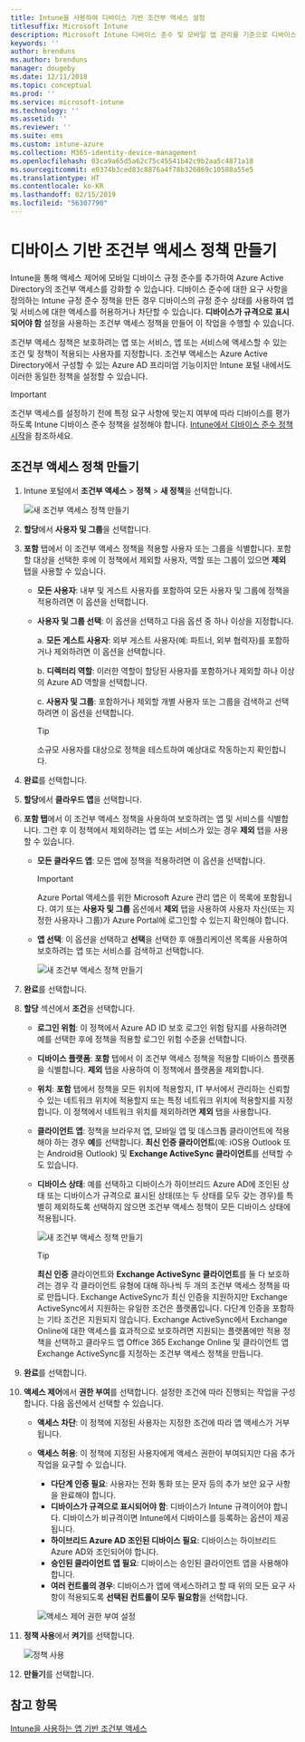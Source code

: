 ```yaml
---
title: Intune을 사용하여 디바이스 기반 조건부 액세스 설정
titlesuffix: Microsoft Intune
description: Microsoft Intune 디바이스 준수 및 모바일 앱 관리를 기준으로 디바이스 기반 조건부 액세스 정책을 만드는 방법을 알아봅니다.
keywords: ''
author: brenduns
ms.author: brenduns
manager: dougeby
ms.date: 12/11/2018
ms.topic: conceptual
ms.prod: ''
ms.service: microsoft-intune
ms.technology: ''
ms.assetid: ''
ms.reviewer: ''
ms.suite: ems
ms.custom: intune-azure
ms.collection: M365-identity-device-management
ms.openlocfilehash: 03ca9a65d5a62c75c45541b42c9b2aa5c4871a18
ms.sourcegitcommit: e0374b3ced83c8876a4f78b326869c10588a55e5
ms.translationtype: HT
ms.contentlocale: ko-KR
ms.lasthandoff: 02/15/2019
ms.locfileid: "56307790"
---
```

# <a name="create-a-device-based-conditional-access-policy"></a>디바이스 기반 조건부 액세스 정책 만들기

Intune을 통해 액세스 제어에 모바일 디바이스 규정 준수를 추가하여 Azure Active Directory의 조건부 액세스를 강화할 수 있습니다. 디바이스 준수에 대한 요구 사항을 정의하는 Intune 규정 준수 정책을 만든 경우 디바이스의 규정 준수 상태를 사용하여 앱 및 서비스에 대한 액세스를 허용하거나 차단할 수 있습니다. **디바이스가 규격으로 표시되어야 함** 설정을 사용하는 조건부 액세스 정책을 만들어 이 작업을 수행할 수 있습니다. 

조건부 액세스 정책은 보호하려는 앱 또는 서비스, 앱 또는 서비스에 액세스할 수 있는 조건 및 정책이 적용되는 사용자를 지정합니다. 조건부 액세스는 Azure Active Directory에서 구성할 수 있는 Azure AD 프리미엄 기능이지만 Intune 포털 내에서도 이러한 동일한 정책을 설정할 수 있습니다. 

> [!IMPORTANT]
> 조건부 액세스를 설정하기 전에 특정 요구 사항에 맞는지 여부에 따라 디바이스를 평가하도록 Intune 디바이스 준수 정책을 설정해야 합니다. [Intune에서 디바이스 준수 정책 시작](device-compliance-get-started.md)을 참조하세요.

## <a name="create-conditional-access-policy"></a>조건부 액세스 정책 만들기

1.  Intune 포털에서 **조건부 액세스** > **정책** > **새 정책**을 선택합니다.
   
    ![새 조건부 액세스 정책 만들기](media/create-conditional-access-intune/create-ca.png)
 
2.  **할당**에서 **사용자 및 그룹**을 선택합니다. 
3.  **포함** 탭에서 이 조건부 액세스 정책을 적용할 사용자 또는 그룹을 식별합니다. 포함할 대상을 선택한 후에 이 정책에서 제외할 사용자, 역할 또는 그룹이 있으면 **제외** 탭을 사용할 수 있습니다.  
    - **모든 사용자**: 내부 및 게스트 사용자를 포함하여 모든 사용자 및 그룹에 정책을 적용하려면 이 옵션을 선택합니다.
  
    - **사용자 및 그룹 선택**: 이 옵션을 선택하고 다음 옵션 중 하나 이상을 지정합니다.
  
      a. **모든 게스트 사용자**: 외부 게스트 사용자(예: 파트너, 외부 협력자)를 포함하거나 제외하려면 이 옵션을 선택합니다.
       
      b. **디렉터리 역할**: 이러한 역할이 할당된 사용자를 포함하거나 제외할 하나 이상의 Azure AD 역할을 선택합니다.
      
      c. **사용자 및 그룹**: 포함하거나 제외할 개별 사용자 또는 그룹을 검색하고 선택하려면 이 옵션을 선택합니다.
     
       > [!TIP]  
       > 소규모 사용자를 대상으로 정책을 테스트하여 예상대로 작동하는지 확인합니다.
4.  **완료**를 선택합니다.
5.  **할당**에서 **클라우드 앱**을 선택합니다. 
6.  **포함 탭**에서 이 조건부 액세스 정책을 사용하여 보호하려는 앱 및 서비스를 식별합니다. 그런 후 이 정책에서 제외하려는 앱 또는 서비스가 있는 경우 **제외** 탭을 사용할 수 있습니다.
    - **모든 클라우드 앱**: 모든 앱에 정책을 적용하려면 이 옵션을 선택합니다.
      > [!IMPORTANT]  
      > Azure Portal 액세스를 위한 Microsoft Azure 관리 앱은 이 목록에 포함됩니다. 여기 또는 **사용자 및 그룹** 옵션에서 **제외** 탭을 사용하여 사용자 자신(또는 지정한 사용자나 그룹)가 Azure Portal에 로그인할 수 있는지 확인해야 합니다. 

    - **앱 선택**: 이 옵션을 선택하고 **선택**을 선택한 후 애플리케이션 목록을 사용하여 보호하려는 앱 또는 서비스를 검색하고 선택합니다.
    
      ![새 조건부 액세스 정책 만들기](media/create-conditional-access-intune/create-ca-select-apps.png)

7.  **완료**를 선택합니다.
8.  **할당** 섹션에서 **조건**을 선택합니다.
    - **로그인 위험**: 이 정책에서 Azure AD ID 보호 로그인 위험 탐지를 사용하려면 예를 선택한 후에 정책을 적용할 로그인 위험 수준을 선택합니다.
    - **디바이스 플랫폼**: **포함** 탭에서 이 조건부 액세스 정책을 적용할 디바이스 플랫폼을 식별합니다. **제외** 탭을 사용하여 이 정책에서 플랫폼을 제외합니다.
    - **위치**: **포함** 탭에서 정책을 모든 위치에 적용할지, IT 부서에서 관리하는 신뢰할 수 있는 네트워크 위치에 적용할지 또는 특정 네트워크 위치에 적용할지를 지정합니다. 이 정책에서 네트워크 위치를 제외하려면 **제외** 탭을 사용합니다. 
    - **클라이언트 앱**: 정책을 브라우저 앱, 모바일 앱 및 데스크톱 클라이언트에 적용해야 하는 경우 **예**를 선택합니다. **최신 인증 클라이언트**(예: iOS용 Outlook 또는 Android용 Outlook) 및 **Exchange ActiveSync 클라이언트**를 선택할 수도 있습니다.
    - **디바이스 상태**: 예를 선택하고 디바이스가 하이브리드 Azure AD에 조인된 상태 또는 디바이스가 규격으로 표시된 상태(또는 두 상태를 모두 갖는 경우)를 특별히 제외하도록 선택하지 않으면 조건부 액세스 정책이 모든 디바이스 상태에 적용됩니다.
    
      ![새 조건부 액세스 정책 만들기](media/create-conditional-access-intune/create-ca-device-platforms.png)

      > [!TIP]  
      > **최신 인증** 클라이언트와 **Exchange ActiveSync 클라이언트**를 둘 다 보호하려는 경우 각 클라이언트 유형에 대해 하나씩 두 개의 조건부 액세스 정책을 따로 만듭니다. Exchange ActiveSync가 최신 인증을 지원하지만 Exchange ActiveSync에서 지원하는 유일한 조건은 플랫폼입니다. 다단계 인증을 포함하는 기타 조건은 지원되지 않습니다. Exchange ActiveSync에서 Exchange Online에 대한 액세스를 효과적으로 보호하려면 지원되는 플랫폼에만 적용 정책을 선택하고 클라우드 앱 Office 365 Exchange Online 및 클라이언트 앱 Exchange ActiveSync를 지정하는 조건부 액세스 정책을 만듭니다.

9.  **완료**를 선택합니다.
10. **액세스 제어**에서 **권한 부여**를 선택합니다. 설정한 조건에 따라 진행되는 작업을 구성합니다.  다음 옵션에서 선택할 수 있습니다.
    - **액세스 차단**: 이 정책에 지정된 사용자는 지정한 조건에 따라 앱 액세스가 거부됩니다.
    - **액세스 허용**: 이 정책에 지정된 사용자에게 액세스 권한이 부여되지만 다음 추가 작업을 요구할 수 있습니다.
      - **다단계 인증 필요**: 사용자는 전화 통화 또는 문자 등의 추가 보안 요구 사항을 완료해야 합니다.
      - **디바이스가 규격으로 표시되어야 함**: 디바이스가 Intune 규격이어야 합니다. 디바이스가 비규격이면 Intune에서 디바이스를 등록하는 옵션이 제공됩니다. 
      - **하이브리드 Azure AD 조인된 디바이스 필요**: 디바이스는 하이브리드 Azure AD와 조인되어야 합니다.
      - **승인된 클라이언트 앱 필요**: 디바이스는 승인된 클라이언트 앱을 사용해야 합니다. 
      - **여러 컨트롤의 경우**: 디바이스가 앱에 액세스하려고 할 때 위의 모든 요구 사항이 적용되도록 **선택된 컨트롤이 모두 필요함**을 선택합니다.
    
      ![액세스 제어 권한 부여 설정](media/create-conditional-access-intune/create-ca-grant-access-settings.png)
 
11. **정책 사용**에서 **켜기**를 선택합니다.
     
     ![정책 사용](media/create-conditional-access-intune/enable-policy.png)

12. **만들기**를 선택합니다.

## <a name="see-also"></a>참고 항목
[Intune을 사용하는 앱 기반 조건부 액세스](app-based-conditional-access-intune.md)
